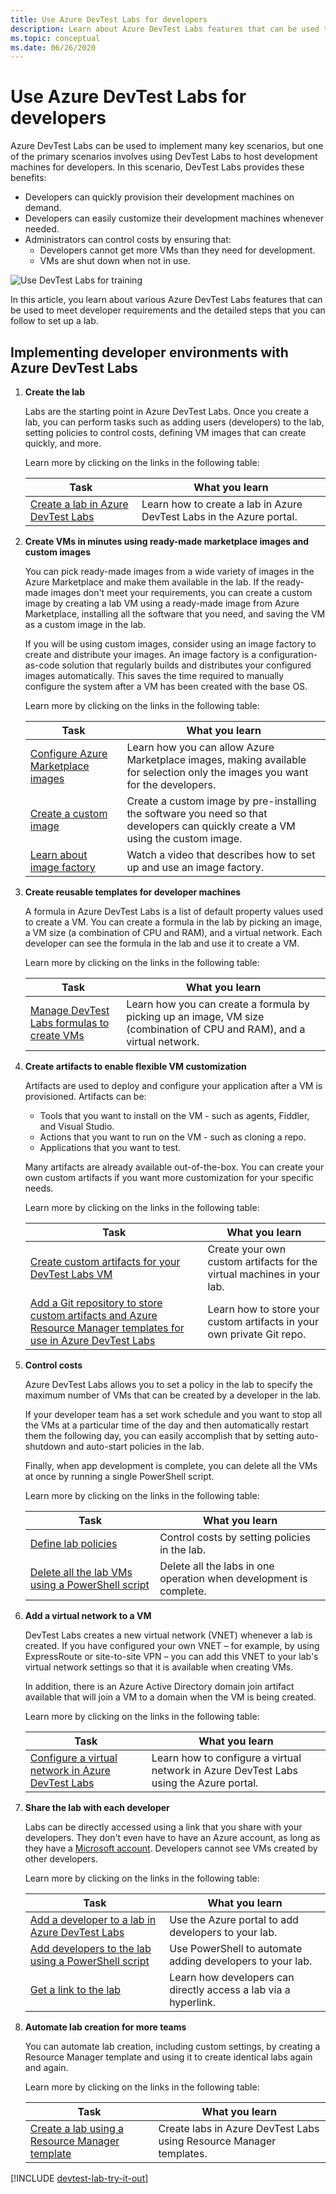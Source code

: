 ```yaml
---
title: Use Azure DevTest Labs for developers
description: Learn about Azure DevTest Labs features that can be used to meet developer requirements and the detailed steps that you can follow to set up a lab.
ms.topic: conceptual
ms.date: 06/26/2020
---
```


# Use Azure DevTest Labs for developers
Azure DevTest Labs can be used to implement many key scenarios, but one of the primary scenarios involves using DevTest Labs to host development machines for developers. In this scenario, DevTest Labs provides these benefits:

- Developers can quickly provision their development machines on demand.
- Developers can easily customize their development machines whenever needed.
- Administrators can control costs by ensuring that:
  - Developers cannot get more VMs than they need for development.
  - VMs are shut down when not in use. 

![Use DevTest Labs for training](./media/devtest-lab-developer-lab/devtest-lab-developer-lab.png)

In this article, you learn about various Azure DevTest Labs features that can be used to meet developer requirements and the detailed steps that you can follow to set up a lab.

## Implementing developer environments with Azure DevTest Labs
1. **Create the lab** 
   
    Labs are the starting point in Azure DevTest Labs. Once you create a lab, you can perform tasks such as adding users (developers) to the lab, setting policies to control costs, defining VM images that can create quickly, and more.  
   
    Learn more by clicking on the links in the following table:
   
   | Task | What you learn |
   | --- | --- |
   | [Create a lab in Azure DevTest Labs](devtest-lab-create-lab.md) |Learn how to create a lab in Azure DevTest Labs in the Azure portal. |
2. **Create VMs in minutes using ready-made marketplace images and custom images** 
   
    You can pick ready-made images from a wide variety of images in the Azure Marketplace and make them available in the lab. If the ready-made images don't meet your requirements, you can create a custom image by creating a lab VM using a ready-made image from Azure Marketplace, installing all the software that you need, and saving the VM as a custom image in the lab.

    If you will be using custom images, consider using an image factory to create and distribute your images. An image factory is a configuration-as-code solution that regularly builds and distributes your configured images automatically. This saves the time required to manually configure the system after a VM has been created with the base OS.
  
    Learn more by clicking on the links in the following table:
   
   | Task | What you learn |
   | --- | --- |
   | [Configure Azure Marketplace images](devtest-lab-configure-marketplace-images.md) |Learn how you can allow Azure Marketplace images, making available for selection only the images you want for the developers.|
   | [Create a custom image](devtest-lab-create-template.md) |Create a custom image by pre-installing the software you need so that developers can quickly create a VM using the custom image.|
   | [Learn about image factory](./devtest-lab-faq.yml#blog-post) |Watch a video that describes how to set up and use an image factory.|

3. **Create reusable templates for developer machines** 
   
    A formula in Azure DevTest Labs is a list of default property values used to create a VM. You can create a formula in the lab by picking an image, a VM size (a combination of CPU and RAM), and a virtual network. Each developer can see the formula in the lab and use it to create a VM. 
   
    Learn more by clicking on the links in the following table:
   
   | Task | What you learn |
   | --- | --- |
   | [Manage DevTest Labs formulas to create VMs](devtest-lab-manage-formulas.md) |Learn how you can create a formula by picking up an image, VM size (combination of CPU and RAM), and a virtual network.|

4. **Create artifacts to enable flexible VM customization**

   Artifacts are used to deploy and configure your application after a VM is provisioned. Artifacts can be:

   - Tools that you want to install on the VM - such as agents, Fiddler, and Visual Studio.
   - Actions that you want to run on the VM - such as cloning a repo.
   - Applications that you want to test.

   Many artifacts are already available out-of-the-box. You can create your own custom artifacts if you want more customization for your specific needs.

   Learn more by clicking on the links in the following table:
   
   | Task | What you learn |
   | --- | --- |
   | [Create custom artifacts for your DevTest Labs VM](devtest-lab-artifact-author.md) |Create your own custom artifacts for the virtual machines in your lab.|
   | [Add a Git repository to store custom artifacts and Azure Resource Manager templates for use in Azure DevTest Labs](devtest-lab-add-artifact-repo.md) |Learn how to store your custom artifacts in your own private Git repo.|

5. **Control costs**
   
    Azure DevTest Labs allows you to set a policy in the lab to specify the maximum number of VMs that can be created by a developer in the lab. 
   
    If your developer team has a set work schedule and you want to stop all the VMs at a particular time of the day and then automatically restart them the following day, you can easily accomplish that by setting auto-shutdown and auto-start policies in the lab. 
   
    Finally, when app development is complete, you can delete all the VMs at once by running a single PowerShell script. 
   
    Learn more by clicking on the links in the following table:
   
   | Task | What you learn |
   | --- | --- |
   | [Define lab policies](devtest-lab-set-lab-policy.md) |Control costs by setting policies in the lab. |
   | [Delete all the lab VMs using a PowerShell script](./devtest-lab-faq.yml) |Delete all the labs in one operation when development is complete.|

1. **Add a virtual network to a VM** 
   
    DevTest Labs creates a new virtual network (VNET) whenever a lab is created. If you have configured your own VNET – for example, by using ExpressRoute or site-to-site VPN – you can add this VNET to your lab's virtual network settings so that it is available when creating VMs.

    In addition, there is an Azure Active Directory domain join artifact available that will join a VM to a domain when the VM is being created. 
   
    Learn more by clicking on the links in the following table:
   
   | Task | What you learn |
   | --- | --- |
   | [Configure a virtual network in Azure DevTest Labs](devtest-lab-configure-vnet.md) |Learn how to configure a virtual network in Azure DevTest Labs using the Azure portal.|

6. **Share the lab with each developer**
   
    Labs can be directly accessed using a link that you share with your developers. They don't even have to have an Azure account, as long as they have a [Microsoft account](./devtest-lab-faq.yml). Developers cannot see VMs created by other developers.  
   
    Learn more by clicking on the links in the following table:
   
   | Task | What you learn |
   | --- | --- |
   | [Add a developer to a lab in Azure DevTest Labs](devtest-lab-add-devtest-user.md) |Use the Azure portal to add developers to your lab.|
   | [Add developers to the lab using a PowerShell script](devtest-lab-add-devtest-user.md#add-an-external-user-to-a-lab-using-powershell) |Use PowerShell to automate adding developers to your lab. |
   | [Get a link to the lab](./devtest-lab-faq.yml) |Learn how developers can directly access a lab via a hyperlink.|

7. **Automate lab creation for more teams** 
   
    You can automate lab creation, including custom settings, by creating a Resource Manager template and using it to create identical labs again and again. 
   
    Learn more by clicking on the links in the following table:
   
   | Task | What you learn |
   | --- | --- |
   | [Create a lab using a Resource Manager template](./devtest-lab-faq.yml) |Create labs in Azure DevTest Labs using Resource Manager templates. |

[!INCLUDE [devtest-lab-try-it-out](../../includes/devtest-lab-try-it-out.md)]
